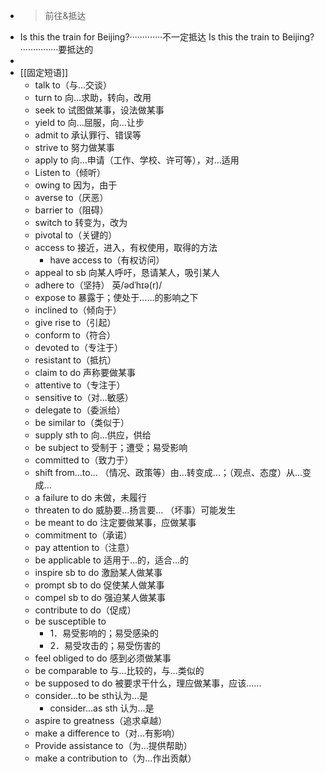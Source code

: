 - >前往&抵达
- Is this the train for Beijing?·············不一定抵达
  Is this the train to Beijing?···············要抵达的
-
- [[固定短语]]
	- talk to（与...交谈）
	- turn to 向...求助，转向，改用
	- seek to 试图做某事，设法做某事
	- yield to 向...屈服，向...让步
	- admit to 承认罪行、错误等
	- strive to 努力做某事
	- apply to 向...申请（工作、学校、许可等），对...适用
	- Listen to（倾听）
	- owing to 因为，由于
	- averse to（厌恶）
	- barrier to（阻碍）
	- switch to 转变为，改为
	- pivotal to（关键的）
	- access to 接近，进入，有权使用，取得的方法
		- have access to（有权访问）
	- appeal to sb 向某人呼吁，恳请某人，吸引某人
	- adhere to（坚持） 英/ədˈhɪə(r)/
	- expose to 暴露于；使处于……的影响之下
	- inclined to（倾向于）
	- give rise to（引起）
	- conform to（符合）
	- devoted to（专注于）
	- resistant to（抵抗）
	- claim to do 声称要做某事
	- attentive to（专注于）
	- sensitive to（对...敏感）
	- delegate to（委派给）
	- be similar to（类似于）
	- supply sth to 向...供应，供给
	- be subject to 受制于；遭受；易受影响
	- committed to（致力于）
	- shift from...to... （情况、政策等）由...转变成...；（观点、态度）从...变成...
	- a failure to do 未做，未履行
	- threaten to do 威胁要...扬言要... （坏事）可能发生
	- be meant to do 注定要做某事，应做某事
	- commitment to（承诺）
	- pay attention to（注意）
	- be applicable to 适用于...的，适合...的
	- inspire sb to do 激励某人做某事
	- prompt sb to do 促使某人做某事
	- compel sb to do 强迫某人做某事
	- contribute to do（促成）
	- be susceptible to
		- 1．易受影响的；易受感染的
		- 2．易受攻击的；易受伤害的
	- feel obliged to do 感到必须做某事
	- be comparable to 与...比较的，与...类似的
	- be supposed to do 被要求干什么，理应做某事，应该......
	- consider...to be sth认为...是
		- consider...as sth 认为...是
	- aspire to greatness（追求卓越）
	- make a difference to（对...有影响）
	- Provide assistance to（为...提供帮助）
	- make a contribution to（为...作出贡献）